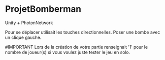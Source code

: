 # ProjetBomberman
Unity + PhotonNetwork

Pour se déplacer utilisait les touches directionnelles. 
Poser une bombe avec un clique gauche.

#IMPORTANT 
Lors de la création de votre partie renseignait '1' pour le nombre de joueur(s) si vous voulez juste tester le jeu en solo.

